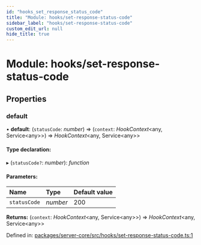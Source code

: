 ```yaml
---
id: "hooks_set_response_status_code"
title: "Module: hooks/set-response-status-code"
sidebar_label: "hooks/set-response-status-code"
custom_edit_url: null
hide_title: true
---
```


# Module: hooks/set-response-status-code

## Properties

### default

• **default**: (`statusCode`: *number*) => (`context`: *HookContext*<any, Service<any\>\>) => *HookContext*<any, Service<any\>\>

#### Type declaration:

▸ (`statusCode?`: *number*): *function*

#### Parameters:

Name | Type | Default value |
:------ | :------ | :------ |
`statusCode` | *number* | 200 |

**Returns:** (`context`: *HookContext*<any, Service<any\>\>) => *HookContext*<any, Service<any\>\>

Defined in: [packages/server-core/src/hooks/set-response-status-code.ts:1](https://github.com/xr3ngine/xr3ngine/blob/a16a45d7e/packages/server-core/src/hooks/set-response-status-code.ts#L1)
